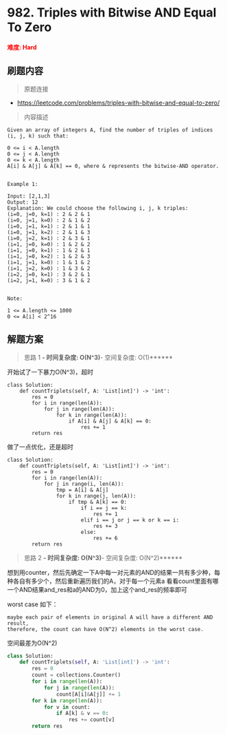 # 982. Triples with Bitwise AND Equal To Zero

**<font color=red>难度: Hard</font>**

## 刷题内容

> 原题连接

* https://leetcode.com/problems/triples-with-bitwise-and-equal-to-zero/

> 内容描述

```
Given an array of integers A, find the number of triples of indices (i, j, k) such that:

0 <= i < A.length
0 <= j < A.length
0 <= k < A.length
A[i] & A[j] & A[k] == 0, where & represents the bitwise-AND operator.
 

Example 1:

Input: [2,1,3]
Output: 12
Explanation: We could choose the following i, j, k triples:
(i=0, j=0, k=1) : 2 & 2 & 1
(i=0, j=1, k=0) : 2 & 1 & 2
(i=0, j=1, k=1) : 2 & 1 & 1
(i=0, j=1, k=2) : 2 & 1 & 3
(i=0, j=2, k=1) : 2 & 3 & 1
(i=1, j=0, k=0) : 1 & 2 & 2
(i=1, j=0, k=1) : 1 & 2 & 1
(i=1, j=0, k=2) : 1 & 2 & 3
(i=1, j=1, k=0) : 1 & 1 & 2
(i=1, j=2, k=0) : 1 & 3 & 2
(i=2, j=0, k=1) : 3 & 2 & 1
(i=2, j=1, k=0) : 3 & 1 & 2
 

Note:

1 <= A.length <= 1000
0 <= A[i] < 2^16
```

## 解题方案

> 思路 1
******- 时间复杂度: O(N^3)******- 空间复杂度: O(1)******



开始试了一下暴力O(N^3)，超时


```
class Solution:
    def countTriplets(self, A: 'List[int]') -> 'int':
        res = 0
        for i in range(len(A)):
            for j in range(len(A)):
                for k in range(len(A)):
                    if A[i] & A[j] & A[k] == 0:
                        res += 1
        return res
```

做了一点优化，还是超时


```
class Solution:
    def countTriplets(self, A: 'List[int]') -> 'int':
        res = 0
        for i in range(len(A)):
            for j in range(i, len(A)):
                tmp = A[i] & A[j]
                for k in range(j, len(A)):
                    if tmp & A[k] == 0:
                        if i == j == k:
                            res += 1
                        elif i == j or j == k or k == i:
                            res += 3
                        else:
                            res += 6
        return res
```





> 思路 2
******- 时间复杂度: O(N^3)******- 空间复杂度: O(N^2)******


想到用counter，然后先确定一下A中每一对元素的AND的结果一共有多少种，每种各自有多少个，然后重新遍历我们的A，对于每一个元素a
看看count里面有哪一个AND结果and_res和a的AND为0，加上这个and_res的频率即可

worst case 如下：
```
maybe each pair of elements in original A will have a different AND result, 
therefore, the count can have O(N^2) elements in the worst case.
```

空间最差为O(N^2)


```python
class Solution:
    def countTriplets(self, A: 'List[int]') -> 'int':
        res = 0
        count = collections.Counter()
        for i in range(len(A)):
            for j in range(len(A)):
                count[A[i]&A[j]] += 1
        for k in range(len(A)):
            for v in count:
                if A[k] & v == 0:
                    res += count[v]
        return res
```
























